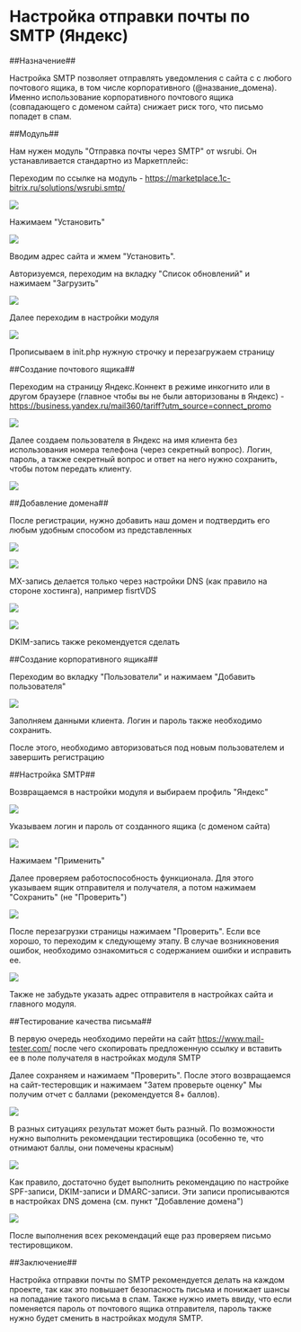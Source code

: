 # Настройка отправки почты по SMTP (Яндекс)

##Назначение##

Настройка SMTP позволяет отправлять уведомления с сайта с с любого почтового ящика,
в том числе корпоративного (@название_домена).
Именно использование корпоративного почтового ящика (совпадающего с доменом сайта)
снижает риск того, что письмо попадет в спам.

##Модуль##

Нам нужен модуль "Отправка почты через SMTP" от wsrubi. Он устанавливается стандартно из Маркетплейс:

Переходим по ссылке на модуль - https://marketplace.1c-bitrix.ru/solutions/wsrubi.smtp/

![](readme_images/1.png)

Нажимаем "Установить"

![](readme_images/2.png)

Вводим адрес сайта и жмем "Установить".

Авторизуемся, переходим на вкладку "Список обновлений" и нажимаем "Загрузить"

![](readme_images/3.png)

Далее переходим в настройки модуля

![](readme_images/4.png)

Прописываем в init.php нужную строчку и перезагружаем страницу


##Создание почтового ящика##

Переходим на страницу Яндекс.Коннект в режиме инкогнито или в другом браузере 
(главное чтобы вы не были авторизованы в Яндекс) - https://business.yandex.ru/mail360/tariff?utm_source=connect_promo

![](readme_images/5.png)

Далее создаем пользователя в Яндекс на имя клиента без использования номера телефона (через секретный вопрос).
Логин, пароль, а также секретный вопрос и ответ на него нужно сохранить, чтобы потом передать клиенту.

![](readme_images/6.png)

##Добавление домена##

После регистрации, нужно добавить наш домен и подтвердить его любым удобным способом из представленных

![](readme_images/7.png)

![](readme_images/8.png)

MX-запись делается только через настройки DNS (как правило на стороне хостинга), например fisrtVDS

![](readme_images/9.png)

![](readme_images/10.png)

DKIM-запись также рекомендуется сделать


##Создание корпоративного ящика##

Переходим во вкладку "Пользователи" и нажимаем "Добавить пользователя"

![](readme_images/11.png)

Заполняем данными клиента. Логин и пароль также необходимо сохранить.

После этого, необходимо авторизоваться под новым пользователем и завершить регистрацию


##Настройка SMTP##

Возвращаемся в настройки модуля и выбираем профиль "Яндекс"

![](readme_images/12.png)

Указываем логин и пароль от созданного ящика (с доменом сайта)

![](readme_images/13.png)

Нажимаем "Применить"

Далее проверяем работоспособность функционала. Для этого указываем ящик отправителя и получателя,
а потом нажимаем "Сохранить" (не "Проверить")

![](readme_images/14.png)

После перезагрузки страницы нажимаем "Проверить". Если все хорошо, то переходим к следующему этапу.
В случае возникновения ошибок, необходимо ознакомиться с содержанием ошибки и исправить ее.

![](readme_images/15.png)

Также не забудьте указать адрес отправителя в настройках сайта и главного модуля.


##Тестирование качества письма##

В первую очередь необходимо перейти на сайт https://www.mail-tester.com/ после чего скопировать предложенную ссылку и вставить
ее в поле получателя в настройках модуля SMTP

Далее сохраняем и нажимаем "Проверить". После этого возвращаемся на сайт-тестеровщик и нажимаем "Затем проверьте оценку"
Мы получим отчет с баллами (рекомендуется 8+ баллов).

![](readme_images/16.png)

В разных ситуациях результат может быть разный. По возможности нужно выполнить рекомендации тестировщика (особенно те, что отнимают баллы, они помечены красным)

![](readme_images/17.png)

Как правило, достаточно будет выполнить рекомендацию по настройке SPF-записи, DKIM-записи и DMARC-записи.
Эти записи прописываются в настройках DNS домена (см. пункт "Добавление домена")

![](readme_images/18.png)

После выполнения всех рекомендаций еще раз проверяем письмо тестировщиком.


##Заключение##

Настройка отправки почты по SMTP рекомендуется делать на каждом проекте, так как это повышает безопасность письма и 
понижает шансы на попадание такого письма в спам. Также нужно иметь ввиду, что если поменяется пароль от почтового ящика отправителя, пароль также нужно будет сменить в настройках модуля SMTP.
